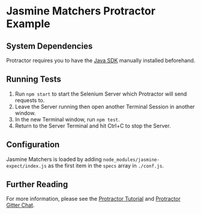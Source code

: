 # Jasmine Matchers Protractor Example

## System Dependencies

Protractor requires you to have the
[Java SDK](http://www.oracle.com/technetwork/java/javase/downloads/jdk8-downloads-2133151.html)
manually installed beforehand.

## Running Tests

1. Run `npm start` to start the Selenium Server which Protractor will send
   requests to.
1. Leave the Server running then open another Terminal Session in another
   window.
1. In the new Terminal window, run `npm test`.
1. Return to the Server Terminal and hit Ctrl+C to stop the Server.

## Configuration

Jasmine Matchers is loaded by adding `node_modules/jasmine-expect/index.js` as
the first item in the `specs` array in `./conf.js`.

## Further Reading

For more information, please see the
[Protractor Tutorial](http://www.protractortest.org/#/tutorial) and
[Protractor Gitter Chat](https://gitter.im/angular/protractor).
